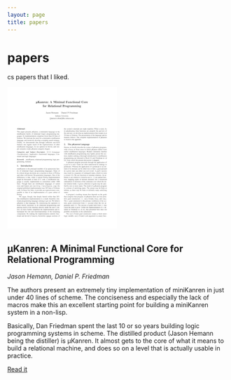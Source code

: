 ```yaml
---
layout: page
title: papers
---
```


<div class="hero-unit">
    <h1>papers</h1>
    <p>cs papers that I liked.</p>
</div>

<div class="book-cover">
    <img src="/img/papers/mukanren.png">
</div>

## μKanren: A Minimal Functional Core for Relational Programming

*Jason Hemann, Daniel P. Friedman*

The authors present an extremely tiny implementation of miniKanren in just
under 40 lines of scheme. The conciseness and especially the lack of macros
make this an excellent starting point for building a miniKanren system in a
non-lisp.

Basically, Dan Friedman spent the last 10 or so years building logic
programming systems in scheme. The distilled product (Jason Hemann being the
distiller) is μKanren. It almost gets to the core of what it means to build a
relational machine, and does so on a level that is actually usable in
practice.

<a href="http://webyrd.net/scheme-2013/papers/HemannMuKanren2013.pdf" class="btn btn-large btn-inverse" style="width: 100px;"><span class="icon-bookmark icon-white"></span> Read it</a>

<span class="clearfix"></span>
